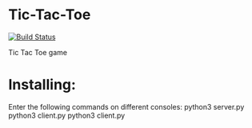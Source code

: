 # Tic-Tac-Toe

[![Build Status](https://travis-ci.org/pite2018-galat-bieda/Tic-Tac-Toe.svg?branch=master)](https://travis-ci.org/pite2018-galat-bieda/Tic-Tac-Toe)

Tic Tac Toe game 

# Installing:
Enter the following commands on different consoles:
python3 server.py
python3 client.py
python3 client.py
